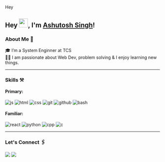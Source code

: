 Hey 
## Hey <img src="https://github.com/TheDudeThatCode/TheDudeThatCode/blob/master/Assets/Hi.gif" width="29">, I'm [Ashutosh Singh]()!

### About Me 🚀
🎓 I’m a System Enginner at TCS </br>
👨‍💻  I am passionate about Web Dev, problem solving & I enjoy learning new things. </br>


---

### Skills ⚒️

#### Primary:
<span>
  
  ![js](https://github.com/Ashu9889/Pictures/blob/main/badges/javascript.svg)
  ![html](https://github.com/Ashu9889/Pictures/blob/main/badges/html5.svg)
  ![css](https://github.com/Ashu9889/Pictures/blob/main/badges/css3.svg)
  ![git](https://github.com/Ashu9889/Pictures/blob/main/badges/git.svg)
  ![github](https://github.com/Ashu9889/Pictures/blob/main/badges/github.svg)
  ![bash](https://github.com/Ashu9889/Pictures/blob/main/badges/bash-scripting.svg)
  
</span>

#### Familiar:
<span>
  
  ![react](https://github.com/Ashu9889/Pictures/blob/main/badges/react.svg)
  ![python](https://github.com/Ashu9889/Pictures/blob/main/badges/python.svg)
  ![cpp](https://github.com/Ashu9889/Pictures/blob/main/badges/cpp.svg)
  ![c](https://github.com/Ashu9889/Pictures/blob/main/badges/c.svg)
  
</span>

---

### Let's Connect 🖇️
[![](https://github.com/Ashu9889/Pictures/blob/main/badges/linkedin.svg)](https://www.linkedin.com/in/ashutosh-singh-333712155/)
[![](https://github.com/Ashu9889/Pictures/blob/main/badges/gmail.svg)](mailto:ashutoshsinghashu0@gmail.com)

